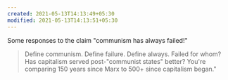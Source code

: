 ```yaml
---
created: 2021-05-13T14:13:49+05:30
modified: 2021-05-13T14:13:51+05:30
---
```


Some responses to the claim "communism has always failed!"
> Define communism.
> Define failure.
> Define always.
> Failed for whom?
> Has capitalism served post-"communist states" better?
> You're comparing 150 years since Marx to 500+ since capitalism began." 